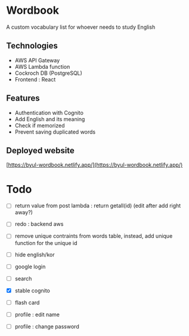 # Wordbook

A custom vocabulary list for whoever needs to study English

## Technologies

- AWS API Gateway
- AWS Lambda function
- Cockroch DB (PostgreSQL)
- Frontend : React

## Features

- Authentication with Cognito
- Add English and its meaning
- Check if memorized
- Prevent saving duplicated words

## Deployed website

[https://byul-wordbook.netlify.app/](https://byul-wordbook.netlify.app/)

# Todo

- [ ] return value from post lambda : return getall(id) (edit after add right away?)
- [ ] redo : backend aws
- [ ] remove unique contraints from words table, instead, add unique function for the unique id
- [ ] hide english/kor
- [ ] google login
- [ ] search
- [x] stable cognito
- [ ] flash card

- [ ] profile : edit name
- [ ] profile : change password
